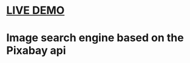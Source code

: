 # [LIVE DEMO](https://gash94.github.io/goit-js-hw-11/)

# Image search engine based on the Pixabay api

